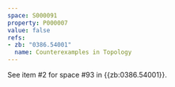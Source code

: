 ```yaml
---
space: S000091
property: P000007
value: false
refs:
- zb: "0386.54001"
  name: Counterexamples in Topology
---
```


See item #2 for space #93 in {{zb:0386.54001}}.
